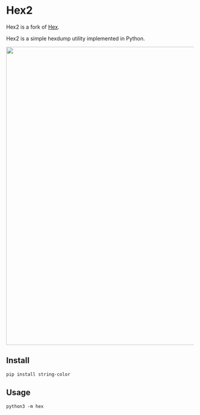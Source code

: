 
# Hex2

Hex2 is a fork of [Hex](https://github.com/dmulholl/hex).

Hex2 is a simple hexdump utility implemented in Python.

<p align="center">
    <img width="800" src="https://user-images.githubusercontent.com/26602940/151343110-5f87c535-6069-4dcf-9a28-bb5dd89fceec.png">
</p>

## Install

`pip install string-color`

## Usage

`python3 -m hex`
